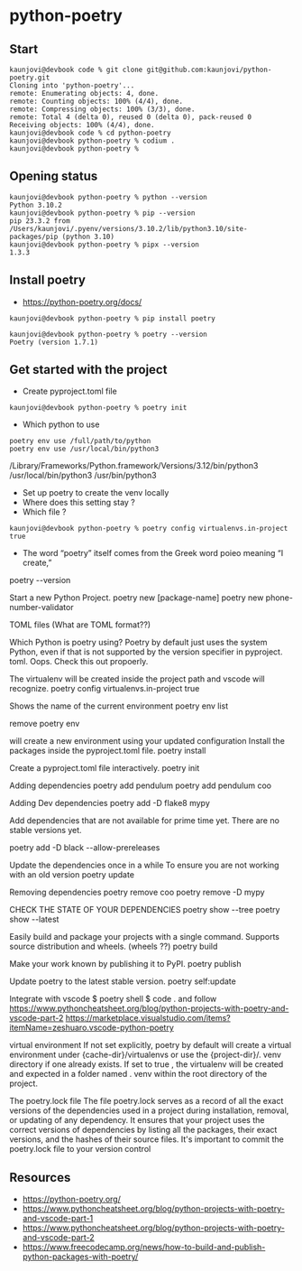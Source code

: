 # python-poetry

## Start 

```
kaunjovi@devbook code % git clone git@github.com:kaunjovi/python-poetry.git
Cloning into 'python-poetry'...
remote: Enumerating objects: 4, done.
remote: Counting objects: 100% (4/4), done.
remote: Compressing objects: 100% (3/3), done.
remote: Total 4 (delta 0), reused 0 (delta 0), pack-reused 0
Receiving objects: 100% (4/4), done.
kaunjovi@devbook code % cd python-poetry 
kaunjovi@devbook python-poetry % codium . 
kaunjovi@devbook python-poetry %
```

## Opening status 

```
kaunjovi@devbook python-poetry % python --version 
Python 3.10.2
kaunjovi@devbook python-poetry % pip --version 
pip 23.3.2 from /Users/kaunjovi/.pyenv/versions/3.10.2/lib/python3.10/site-packages/pip (python 3.10)
kaunjovi@devbook python-poetry % pipx --version 
1.3.3
```

## Install poetry

- https://python-poetry.org/docs/

```
kaunjovi@devbook python-poetry % pip install poetry

kaunjovi@devbook python-poetry % poetry --version 
Poetry (version 1.7.1)
```    

## Get started with the project 

- Create pyproject.toml file 

```
kaunjovi@devbook python-poetry % poetry init
```

- Which python to use 

```
poetry env use /full/path/to/python 
poetry env use /usr/local/bin/python3
```

/Library/Frameworks/Python.framework/Versions/3.12/bin/python3
/usr/local/bin/python3
/usr/bin/python3

- Set up poetry to create the venv locally
- Where does this setting stay ? 
- Which file ? 

```
kaunjovi@devbook python-poetry % poetry config virtualenvs.in-project true

```


- The word “poetry” itself comes from the Greek word poieo meaning “I create,”

poetry --version

Start a new Python Project. poetry new [package-name] poetry new phone-number-validator

TOML files (What are TOML format??)

Which Python is poetry using? 
Poetry by default just uses the system Python, even if that is not supported by the version specifier in pyproject. toml. 
Oops. Check this out propoerly.



The virtualenv will be created inside the project path and vscode will recognize. 
poetry config virtualenvs.in-project true

Shows the name of the current environment poetry env list

remove poetry env

will create a new environment using your updated configuration Install the packages inside the pyproject.toml file. poetry install

Create a pyproject.toml file interactively. poetry init

Adding dependencies poetry add pendulum poetry add pendulum coo

Adding Dev dependencies poetry add -D flake8 mypy

Add dependencies that are not available for prime time yet. There are no stable versions yet.

poetry add -D black --allow-prereleases

Update the dependencies once in a while To ensure you are not working with an old version poetry update

Removing dependencies poetry remove coo poetry remove -D mypy

CHECK THE STATE OF YOUR DEPENDENCIES poetry show --tree poetry show --latest

Easily build and package your projects with a single command. Supports source distribution and wheels. (wheels ??) poetry build

Make your work known by publishing it to PyPI. poetry publish

Update poetry to the latest stable version. poetry self:update

Integrate with vscode $ poetry shell $ code . and follow https://www.pythoncheatsheet.org/blog/python-projects-with-poetry-and-vscode-part-2 https://marketplace.visualstudio.com/items?itemName=zeshuaro.vscode-python-poetry

virtual environment If not set explicitly, poetry by default will create a virtual environment under {cache-dir}/virtualenvs or use the {project-dir}/. venv directory if one already exists. If set to true , the virtualenv will be created and expected in a folder named . venv within the root directory of the project.

The poetry.lock file The file poetry.lock serves as a record of all the exact versions of the dependencies used in a project during installation, removal, or updating of any dependency. It ensures that your project uses the correct versions of dependencies by listing all the packages, their exact versions, and the hashes of their source files. It's important to commit the poetry.lock file to your version control

## Resources
- https://python-poetry.org/
- https://www.pythoncheatsheet.org/blog/python-projects-with-poetry-and-vscode-part-1
- https://www.pythoncheatsheet.org/blog/python-projects-with-poetry-and-vscode-part-2
- https://www.freecodecamp.org/news/how-to-build-and-publish-python-packages-with-poetry/
